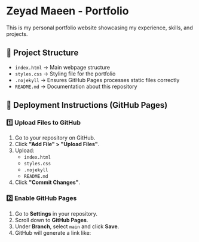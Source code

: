# Zeyad Maeen - Portfolio

This is my personal portfolio website showcasing my experience, skills, and projects.

## 📂 Project Structure
- `index.html` → Main webpage structure
- `styles.css` → Styling file for the portfolio
- `.nojekyll` → Ensures GitHub Pages processes static files correctly
- `README.md` → Documentation about this repository

## 🚀 Deployment Instructions (GitHub Pages)

### **1️⃣ Upload Files to GitHub**
1. Go to your repository on GitHub.
2. Click **"Add File" > "Upload Files"**.
3. Upload:
   - `index.html`
   - `styles.css`
   - `.nojekyll`
   - `README.md`
4. Click **"Commit Changes"**.

### **2️⃣ Enable GitHub Pages**
1. Go to **Settings** in your repository.
2. Scroll down to **GitHub Pages**.
3. Under **Branch**, select `main` and click **Save**.
4. GitHub will generate a link like:
